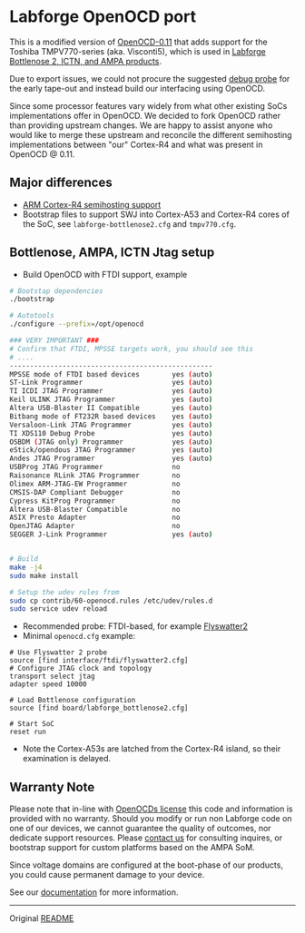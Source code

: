 # Labforge OpenOCD port

This is a modified version of [OpenOCD-0.11](https://openocd.org/) 
that adds support for the Toshiba TMPV770-series (aka. Visconti5),
which is used in [Labforge Bottlenose 2, ICTN, and AMPA products](http://labforge.ca/).

Due to export issues, we could not procure the suggested 
[debug probe](https://www.dts-insight.co.jp/product/ice-jtag/adviceluna2/index.html) 
for the early tape-out and instead build our interfacing using
OpenOCD.

Since some processor features vary widely from what other existing
SoCs implementations offer in OpenOCD. We decided to fork OpenOCD rather 
than providing upstream changes. We are happy to assist anyone who
would like to merge these upstream and reconcile the different semihosting 
implementations between "our" Cortex-R4 and what was present in 
OpenOCD @ 0.11.

## Major differences
 * [ARM Cortex-R4 semihosting support](https://developer.arm.com/documentation/dui0471/g/Bgbjjgij)
 * Bootstrap files to support SWJ into Cortex-A53 and Cortex-R4 cores of the SoC,
   see ```labforge-bottlenose2.cfg``` and ```tmpv770.cfg```.

## Bottlenose, AMPA, ICTN Jtag setup
 * Build OpenOCD with FTDI support, example
```bash
# Bootstap dependencies
./bootstrap

# Autotools
./configure --prefix=/opt/openocd

### VERY IMPORTANT ###
# Confirm that FTDI, MPSSE targets work, you should see this
# ....
--------------------------------------------------
MPSSE mode of FTDI based devices        yes (auto)
ST-Link Programmer                      yes (auto)
TI ICDI JTAG Programmer                 yes (auto)
Keil ULINK JTAG Programmer              yes (auto)
Altera USB-Blaster II Compatible        yes (auto)
Bitbang mode of FT232R based devices    yes (auto)
Versaloon-Link JTAG Programmer          yes (auto)
TI XDS110 Debug Probe                   yes (auto)
OSBDM (JTAG only) Programmer            yes (auto)
eStick/opendous JTAG Programmer         yes (auto)
Andes JTAG Programmer                   yes (auto)
USBProg JTAG Programmer                 no
Raisonance RLink JTAG Programmer        no
Olimex ARM-JTAG-EW Programmer           no
CMSIS-DAP Compliant Debugger            no
Cypress KitProg Programmer              no
Altera USB-Blaster Compatible           no
ASIX Presto Adapter                     no
OpenJTAG Adapter                        no
SEGGER J-Link Programmer                yes (auto)


# Build
make -j4
sudo make install

# Setup the udev rules from
sudo cp contrib/60-openocd.rules /etc/udev/rules.d
sudo service udev reload
```
 * Recommended probe: FTDI-based, for example [Flyswatter2](https://www.tincantools.com/flyswatter2/)
 * Minimal ```openocd.cfg``` example:
```
# Use Flyswatter 2 probe
source [find interface/ftdi/flyswatter2.cfg]
# Configure JTAG clock and topology
transport select jtag
adapter speed 10000

# Load Bottlenose configuration
source [find board/labforge_bottlenose2.cfg]

# Start SoC
reset run
```
 * Note the Cortex-A53s are latched from the Cortex-R4 island, so their
   examination is delayed.

## Warranty Note

Please note that in-line with [OpenOCDs license](./COPYING) this code and
information is provided with no warranty. Should you modify or run non 
Labforge code on one of our devices, we cannot guarantee the quality of 
outcomes, nor dedicate support resources. Please [contact us](http://labforge.ca/)
for consulting inquires, or bootstrap support for custom platforms based on
the AMPA SoM. 

Since voltage domains are configured at the boot-phase of our 
products, you could cause permanent damage to your device.

See our [documentation](https://docs.labforge.ca/) for more information.

----
Original [README](./README)
